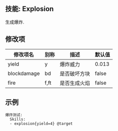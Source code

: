 技能: Explosion
--------------------------

生成爆炸.

修改项
----------

| 修改项名 | 别称    | 描述                                                                                                    | 默认值 |
|-----------|------------|----------------------------------------------------------------------------------------------------------------|---------------|
| yield       | y       | 爆炸威力               | 0.013   |
| blockdamage | bd      | 是否破坏方块 | false   |
| fire        | f,ft    | 是否生成火焰 | false   |

示例
--------

    爆炸测试:
      Skills:
      - explosion{yield=4} @target
